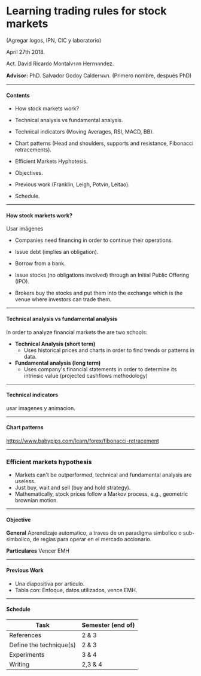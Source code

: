 <!-- $theme: gaia -->


# Learning trading rules for stock markets

(Agregar logos, IPN, CIC y laboratorio)

April 27th 2018.

Act. David Ricardo Montalvรกn Hernรกndez.

**Advisor:** PhD. Salvador Godoy Calderรณn. (Primero nombre, después PhD)

----------------------------

#### Contents

+ How stock markets work?

+ Technical analysis vs fundamental analysis.

+ Technical indicators (Moving Averages, RSI, MACD, BB).

+ Chart patterns (Head and shoulders, supports and resistance, Fibonacci retracements).

+ Efficient Markets Hyphotesis.

+ Objectives.

+ Previous work (Franklin, Leigh, Potvin, Leitao).

+ Schedule.

------------------------------

#### How stock markets work?

Usar imágenes

+ Companies need financing in order to continue their operations.

+ Issue debt (implies an obligation).

+ Borrow from a bank.

+ Issue stocks (no obligations involved) through an Initial Public Offering (IPO).

+ Brokers buy the stocks and put them into the exchange which is the venue where investors can trade them.

-------------------------------

#### Technical analysis vs fundamental analysis

In order to analyze financial markets the are two schools:

+ **Technical Analysis (short term)**
  +  Uses historical prices and charts in order to find trends or patterns in data.
+ **Fundamental analysis (long term)**
  + Uses company's financial statements in order to determine its intrinsic value (projected cashflows methodology)

--------------------------------
#### Technical indicators

usar imagenes y animacion.

--------------------------------
#### Chart patterns
https://www.babypips.com/learn/forex/fibonacci-retracement

--------------------------------
### Efficient markets hypothesis

* Markets can't be outperformed, technical and fundamental analysis are useless.
* Just buy, wait and sell (buy and hold strategy).
* Mathematically, stock prices follow a Markov process, e.g., geometric brownian motion.

----------------------------------
#### Objective

  **General** Aprendizaje automatico, a traves de un paradigma simbolico o sub-simbolico, de reglas para operar en el mercado accionario.
  
  **Particulares** Vencer EMH

---------------------------------

#### Previous Work

* Una diapositiva por articulo.
* Tabla con: Enfoque, datos utilizados, vence EMH. 

---------------------------------
#### Schedule

|Task|Semester (end of)|
|----|--------|
|References|2 & 3|
|Define the technique(s)|2 & 3|
|Experiments|3 & 4|
|Writing|2,3 & 4|